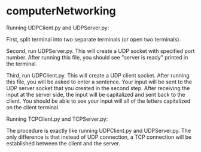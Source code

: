 # computerNetworking
Running UDPClient.py and UDPServer.py: 

First, split terminal into two separate terminals (or open two terminals).

Second, run UDPServer.py. This will create a UDP socket with specified port number. After running this file, you should see "server is ready" printed in the terminal.

Third, run UDPClient.py. This will create a UDP client socket. After running this file, you will be asked to enter a sentence. Your input will be sent to the UDP server socket that you created in the second step. After receiving the input at the server side, the input will be capitalized and sent back to the client. You should be able to see your input will all of the letters capitalized on the client terminal.

Running TCPClient.py and TCPServer.py:

The procedure is exactly like running UDPClient.py and UDPServer.py. The only difference is that instead of UDP connection, a TCP connection will be established between the client and the server.
